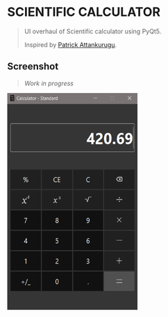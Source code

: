 # SCIENTIFIC CALCULATOR

>UI overhaul of Scientific calculator using PyQt5.
> 
>Inspired by [Patrick Attankurugu](https://github.com/PatrickAttankurugu/Scientific-Calculator).


## Screenshot
>*Work in progress*

<div>
<img src='screenshots/progress-1.png' width="300" height="500">
</div>






